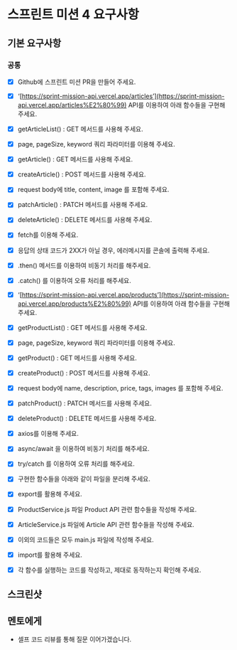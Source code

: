 # 스프린트 미션 4 요구사항

## 기본 요구사항

### 공통

- [x] Github에 스프린트 미션 PR을 만들어 주세요.

- [x] ‘[https://sprint-mission-api.vercel.app/articles’](https://sprint-mission-api.vercel.app/articles%E2%80%99) API를 이용하여 아래 함수들을 구현해 주세요.

- [x] getArticleList() : GET 메서드를 사용해 주세요.

- [x] page, pageSize, keyword 쿼리 파라미터를 이용해 주세요.

- [x] getArticle() : GET 메서드를 사용해 주세요.

- [x] createArticle() : POST 메서드를 사용해 주세요.

- [x] request body에 title, content, image 를 포함해 주세요.

- [x] patchArticle() : PATCH 메서드를 사용해 주세요.

- [x] deleteArticle() : DELETE 메서드를 사용해 주세요.

- [x] fetch를 이용해 주세요.

- [x] 응답의 상태 코드가 2XX가 아닐 경우, 에러메시지를 콘솔에 출력해 주세요.

- [x] .then() 메서드를 이용하여 비동기 처리를 해주세요.

- [x] .catch() 를 이용하여 오류 처리를 해주세요.

- [x] ‘[https://sprint-mission-api.vercel.app/products’](https://sprint-mission-api.vercel.app/products%E2%80%99) API를 이용하여 아래 함수들을 구현해 주세요.

- [x] getProductList() : GET 메서드를 사용해 주세요.

- [x] page, pageSize, keyword 쿼리 파라미터를 이용해 주세요.

- [x] getProduct() : GET 메서드를 사용해 주세요.

- [x] createProduct() : POST 메서드를 사용해 주세요.

- [x] request body에 name, description, price, tags, images 를 포함해 주세요.

- [x] patchProduct() : PATCH 메서드를 사용해 주세요.

- [x] deleteProduct() : DELETE 메서드를 사용해 주세요.

- [x] axios를 이용해 주세요.

- [x] async/await 을 이용하여 비동기 처리를 해주세요.

- [x] try/catch 를 이용하여 오류 처리를 해주세요.

- [x] 구현한 함수들을 아래와 같이 파일을 분리해 주세요.

- [x] export를 활용해 주세요.

- [x] ProductService.js 파일 Product API 관련 함수들을 작성해 주세요.

- [x] ArticleService.js 파일에 Article API 관련 함수들을 작성해 주세요.

- [x] 이외의 코드들은 모두 main.js 파일에 작성해 주세요.

- [x] import를 활용해 주세요.

- [x] 각 함수를 실행하는 코드를 작성하고, 제대로 동작하는지 확인해 주세요.

## 스크린샷

## 멘토에게

- 셀프 코드 리뷰를 통해 질문 이어가겠습니다.
